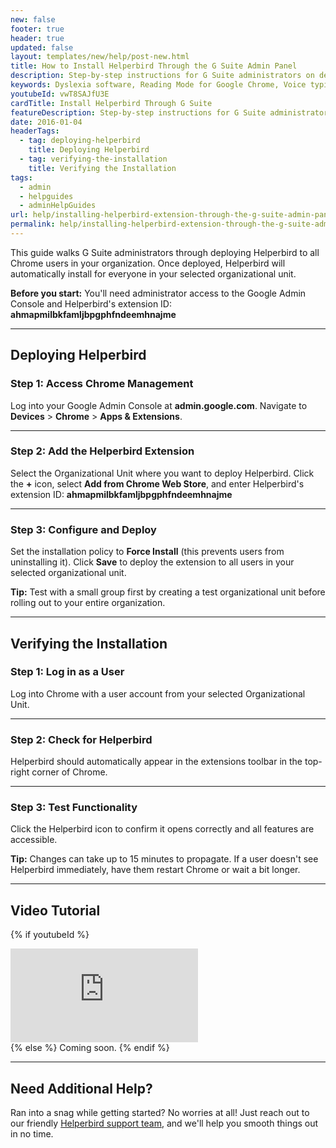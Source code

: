 ```yaml
---
new: false
footer: true
header: true
updated: false
layout: templates/new/help/post-new.html
title: How to Install Helperbird Through the G Suite Admin Panel
description: Step-by-step instructions for G Suite administrators on deploying the Helperbird extension to all users in your organization through the Google Admin Console.
keywords: Dyslexia software, Reading Mode for Google Chrome, Voice typing for chrome, Text to speech for chrome, text reader, Immersive Reader, dyslexia fonts, accessibility software, dyslexia software, Helperbird for Edge, Helperbird for Firefox, Helperbird for Chrome, Opendyslexic for Chrome, OpenDyslexic, G Suite, Google Admin Console
youtubeId: vwT8SAJfU3E
cardTitle: Install Helperbird Through G Suite
featureDescription: Step-by-step instructions for G Suite administrators on deploying the Helperbird extension to all users in your organization through the Google Admin Console.
date: 2016-01-04
headerTags:
  - tag: deploying-helperbird
    title: Deploying Helperbird
  - tag: verifying-the-installation
    title: Verifying the Installation
tags:
  - admin
  - helpguides
  - adminHelpGuides
url: help/installing-helperbird-extension-through-the-g-suite-admin-panel/
permalink: help/installing-helperbird-extension-through-the-g-suite-admin-panel/
---
```


This guide walks G Suite administrators through deploying Helperbird to all Chrome users in your organization. Once deployed, Helperbird will automatically install for everyone in your selected organizational unit.

**Before you start:** You'll need administrator access to the Google Admin Console and Helperbird's extension ID: **ahmapmilbkfamljbpgphfndeemhnajme**

---

## Deploying Helperbird

### Step 1: Access Chrome Management

Log into your Google Admin Console at **admin.google.com**. Navigate to **Devices** > **Chrome** > **Apps & Extensions**.

---

### Step 2: Add the Helperbird Extension

Select the Organizational Unit where you want to deploy Helperbird. Click the **+** icon, select **Add from Chrome Web Store**, and enter Helperbird's extension ID: **ahmapmilbkfamljbpgphfndeemhnajme**

---

### Step 3: Configure and Deploy

Set the installation policy to **Force Install** (this prevents users from uninstalling it). Click **Save** to deploy the extension to all users in your selected organizational unit.

**Tip:** Test with a small group first by creating a test organizational unit before rolling out to your entire organization.

---

## Verifying the Installation

### Step 1: Log in as a User

Log into Chrome with a user account from your selected Organizational Unit.

---

### Step 2: Check for Helperbird

Helperbird should automatically appear in the extensions toolbar in the top-right corner of Chrome.

---

### Step 3: Test Functionality

Click the Helperbird icon to confirm it opens correctly and all features are accessible.

**Tip:** Changes can take up to 15 minutes to propagate. If a user doesn't see Helperbird immediately, have them restart Chrome or wait a bit longer.

---

## Video Tutorial

{% if youtubeId %}
<div class="aspect-w-16 aspect-h-9 mt-12 mb-12">
<iframe id="videos" src="https://www.youtube-nocookie.com/embed/{{youtubeId}}" title="YouTube video player" frameborder="0" allow="accelerometer; autoplay; clipboard-write; encrypted-media; gyroscope; picture-in-picture; web-share" allowfullscreen></iframe>
</div>
{% else %}
Coming soon.
{% endif %}

---

## Need Additional Help?

Ran into a snag while getting started? No worries at all! Just reach out to our friendly [Helperbird support team](/support/), and we'll help you smooth things out in no time.